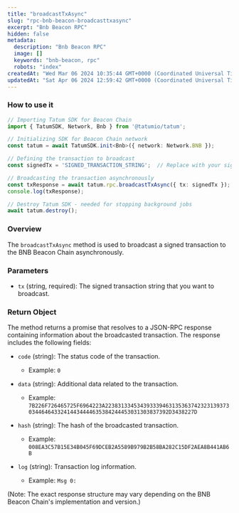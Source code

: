 ```yaml
---
title: "broadcastTxAsync"
slug: "rpc-bnb-beacon-broadcasttxasync"
excerpt: "Bnb Beacon RPC"
hidden: false
metadata: 
  description: "Bnb Beacon RPC"
  image: []
  keywords: "bnb-beacon, rpc"
  robots: "index"
createdAt: "Wed Mar 06 2024 10:35:44 GMT+0000 (Coordinated Universal Time)"
updatedAt: "Sat Apr 06 2024 12:59:42 GMT+0000 (Coordinated Universal Time)"
---
```




### How to use it

```typescript
// Importing Tatum SDK for Beacon Chain
import { TatumSDK, Network, Bnb } from '@tatumio/tatum';

// Initializing SDK for Beacon Chain network
const tatum = await TatumSDK.init<Bnb>({ network: Network.BNB });

// Defining the transaction to broadcast
const signedTx = 'SIGNED_TRANSACTION_STRING';  // Replace with your signed transaction string

// Broadcasting the transaction asynchronously
const txResponse = await tatum.rpc.broadcastTxAsync({ tx: signedTx });
console.log(txResponse);

// Destroy Tatum SDK - needed for stopping background jobs
await tatum.destroy();
```

### Overview

The `broadcastTxAsync` method is used to broadcast a signed transaction to the BNB Beacon Chain asynchronously.

### Parameters

- `tx` (string, required): The signed transaction string that you want to broadcast.

### Return Object

The method returns a promise that resolves to a JSON-RPC response containing information about the broadcasted transaction. The response includes the following fields:

- `code` (string): The status code of the transaction.
  - Example: `0`

- `data` (string): Additional data related to the transaction.
  - Example: `7B226F726465725F6964223A22383133453439333946313536374232313937303446464332414434444635384244453031303837392D3438227D`

- `hash` (string): The hash of the broadcasted transaction.
  - Example: `008EA3C57B15E34B045F69DCEB2A5589B979B2B58BA282C15DF2AEA8B441AB6B`

- `log` (string): Transaction log information.
  - Example: `Msg 0:`

(Note: The exact response structure may vary depending on the BNB Beacon Chain's implementation and version.)
